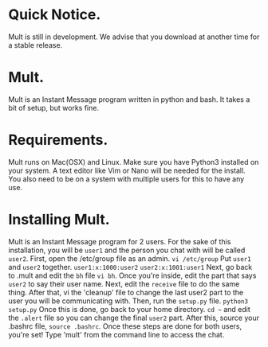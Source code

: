 # Quick Notice.
Mult is still in development. We advise that you download at another time
for a stable release.

# Mult.    
Mult is an Instant Message program written in python and bash. It
takes a bit of setup, but works fine.                                          

# Requirements.
Mult runs on Mac(OSX) and Linux. Make sure you have Python3 installed
on your system. A text editor like Vim or Nano will be needed for the install.
You also need to be on a system with multiple users for this to have any
use.

# Installing Mult.
Mult is an Instant Message program for 2 users. For the sake of this
installation, you will be `user1` and the person you chat with will 
be called `user2`. First, open the /etc/group file as an admin. `vi
/etc/group` Put `user1` and `user2` together. `user1:x:1000:user2` `user2:x:1001:user1`
Next, go back to .mult and edit the `bh` file `vi bh`. Once you're 
inside, edit the part that says `user2` to say their user name. 
Next, edit the `receive` file to do the same thing. After that, 
vi the 'cleanup' file to change the last user2 part to the user you 
will be communicating with. Then, run the `setup.py` file. `python3 setup.py` 
Once this is done, go back to your home directory. `cd ~` and edit the `.alert` 
file so you can change the final `user2` part. After this, source your
.bashrc file, `source .bashrc`. Once these steps are done for both users, you're set! 
Type 'mult' from the command line to access the chat.
